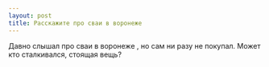 ```yaml
---
layout: post 
title: Расскажите про сваи в воронеже 
--- 
```

Давно слышал про сваи в воронеже , но сам ни разу не покупал. Может кто сталкивался, стоящая вещь?